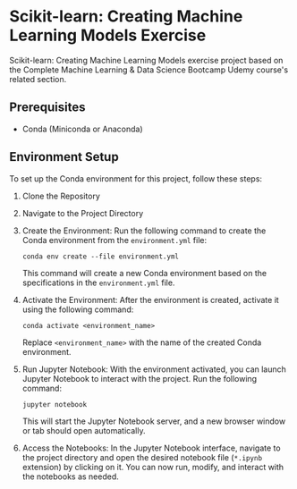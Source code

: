 # Scikit-learn: Creating Machine Learning Models Exercise

Scikit-learn: Creating Machine Learning Models exercise project based on the Complete Machine Learning &amp; Data Science Bootcamp Udemy course's related section.

## Prerequisites

- Conda (Miniconda or Anaconda)

## Environment Setup

To set up the Conda environment for this project, follow these steps:

1. Clone the Repository

2. Navigate to the Project Directory

3. Create the Environment: Run the following command to create the Conda environment from the `environment.yml` file:

   ```shell
   conda env create --file environment.yml
   ```

   This command will create a new Conda environment based on the specifications in the `environment.yml` file.

4. Activate the Environment: After the environment is created, activate it using the following command:

   ```shell
   conda activate <environment_name>
   ```

   Replace `<environment_name>` with the name of the created Conda environment.

5. Run Jupyter Notebook: With the environment activated, you can launch Jupyter Notebook to interact with the project. Run the following command:

   ```shell
   jupyter notebook
   ```

   This will start the Jupyter Notebook server, and a new browser window or tab should open automatically.

6. Access the Notebooks: In the Jupyter Notebook interface, navigate to the project directory and open the desired notebook file (`*.ipynb` extension) by clicking on it. You can now run, modify, and interact with the notebooks as needed.
